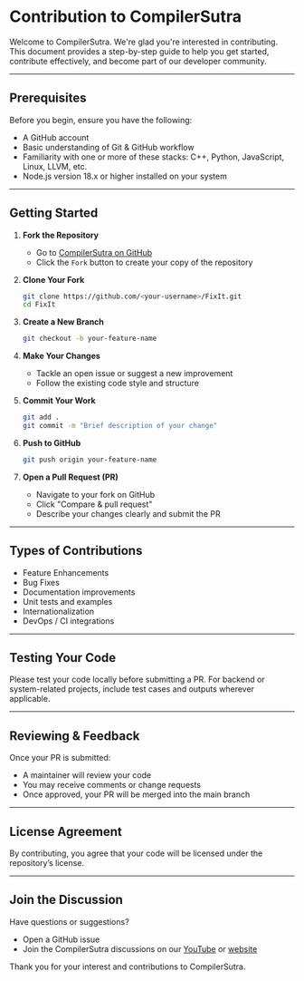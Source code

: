 # Contribution to CompilerSutra

Welcome to CompilerSutra. We're glad you're interested in contributing. This document provides a step-by-step guide to help you get started, contribute effectively, and become part of our developer community.

---

## Prerequisites

Before you begin, ensure you have the following:

* A GitHub account
* Basic understanding of Git & GitHub workflow
* Familiarity with one or more of these stacks: C++, Python, JavaScript, Linux, LLVM, etc.
* Node.js version 18.x or higher installed on your system

---

## Getting Started

1. **Fork the Repository**

   * Go to [CompilerSutra on GitHub](https://github.com/aabhinavg1/FixIt)
   * Click the `Fork` button to create your copy of the repository

2. **Clone Your Fork**

   ```bash
   git clone https://github.com/<your-username>/FixIt.git
   cd FixIt
   ```

3. **Create a New Branch**

   ```bash
   git checkout -b your-feature-name
   ```

4. **Make Your Changes**

   * Tackle an open issue or suggest a new improvement
   * Follow the existing code style and structure

5. **Commit Your Work**

   ```bash
   git add .
   git commit -m "Brief description of your change"
   ```

6. **Push to GitHub**

   ```bash
   git push origin your-feature-name
   ```

7. **Open a Pull Request (PR)**

   * Navigate to your fork on GitHub
   * Click "Compare & pull request"
   * Describe your changes clearly and submit the PR

---

## Types of Contributions

* Feature Enhancements
* Bug Fixes
* Documentation improvements
* Unit tests and examples
* Internationalization
* DevOps / CI integrations

---

## Testing Your Code

Please test your code locally before submitting a PR. For backend or system-related projects, include test cases and outputs wherever applicable.

---

## Reviewing & Feedback

Once your PR is submitted:

* A maintainer will review your code
* You may receive comments or change requests
* Once approved, your PR will be merged into the main branch

---

## License Agreement

By contributing, you agree that your code will be licensed under the repository’s license.

---

## Join the Discussion

Have questions or suggestions?

* Open a GitHub issue
* Join the CompilerSutra discussions on our [YouTube](https://www.youtube.com/) or [website](https://compilersutra.com)

Thank you for your interest and contributions to CompilerSutra.
